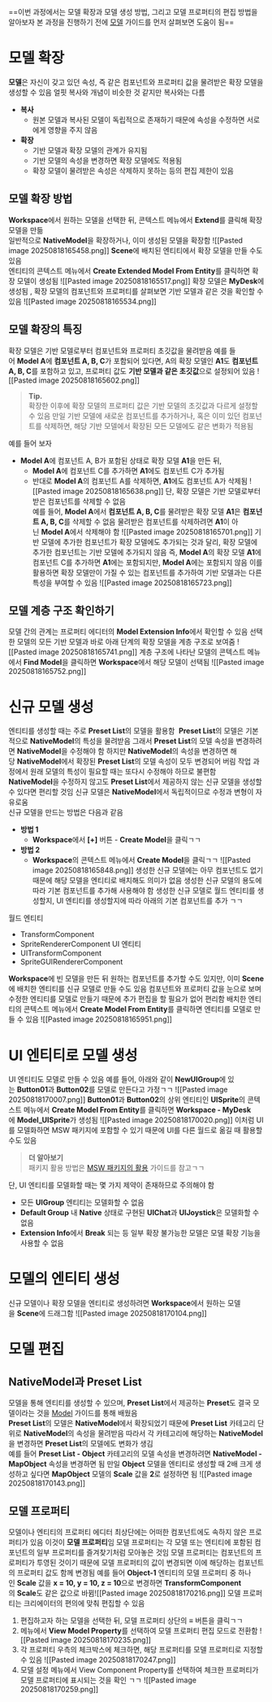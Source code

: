 ==이번 과정에서는 모델 확장과 모델 생성 방법, 그리고 모델 프로퍼티의 편집 방법을 알아보자
본 과정을 진행하기 전에 [모델](https://mod-developers.nexon.com/docs?postId=55) 가이드를 먼저 살펴보면 도움이 됨==
# 모델 확장
**모델**은 자신이 갖고 있던 속성, 즉 같은 컴포넌트와 프로퍼티 값을 물려받은 확장 모델을 생성할 수 있음 
얼핏 복사와 개념이 비슷한 것 같지만 복사와는 다름
- **복사**
    - 원본 모델과 복사된 모델이 독립적으로 존재하기 때문에 속성을 수정하면 서로에게 영향을 주지 않음
- **확장**
    - 기반 모델과 확장 모델의 관계가 유지됨
    - 기반 모델의 속성을 변경하면 확장 모델에도 적용됨
    - 확장 모델이 물려받은 속성은 삭제하지 못하는 등의 편집 제한이 있음
## 모델 확장 방법
**Workspace**에서 원하는 모델을 선택한 뒤, 콘텍스트 메뉴에서 **Extend**를 클릭해 확장 모델을 만듦  
일반적으로 **NativeModel**을 확장하거나, 이미 생성된 모델을 확장함
![[Pasted image 20250818165458.png]]
**Scene**에 배치된 엔티티에서 확장 모델을 만들 수도 있음  
엔티티의 콘텍스트 메뉴에서 **Create Extended Model From Entity**를 클릭하면 확장 모델이 생성됨
![[Pasted image 20250818165517.png]]
확장 모델은 **MyDesk**에 생성됨 ,  확장 모델의 컴포넌트와 프로퍼티를 살펴보면 기반 모델과 같은 것을 확인할 수 있음
![[Pasted image 20250818165534.png]]
## 모델 확장의 특징
확장 모델은 기반 모델로부터 컴포넌트와 프로퍼티 초깃값을 물려받음 
예를 들어 **Model A**에 **컴포넌트 A, B, C**가 포함되어 있다면, A의 확장 모델인 **A1**도 **컴포넌트 A, B, C**를 포함하고 있고, 프로퍼티 값도 **기반 모델과 같은 초깃값**으로 설정되어 있음
![[Pasted image 20250818165602.png]]
> **Tip.**  
> 확장한 이후에 확장 모델의 프로퍼티 값은 기반 모델의 초깃값과 다르게 설정할 수 있음
만일 기반 모델에 새로운 컴포넌트를 추가하거나, 혹은 이미 있던 컴포넌트를 삭제하면, 해당 기반 모델에서 확장된 모든 모델에도 같은 변화가 적용됨
  
예를 들어 보자
- **Model A**에 컴포넌트 A, B가 포함된 상태로 확장 모델 **A1**을 만든 뒤,
    - **Model A**에 컴포넌트 C를 추가하면 **A1**에도 컴포넌트 C가 추가됨
    - 반대로 **Model A**의 컴포넌트 A를 삭제하면, **A1**에도 컴포넌트 A가 삭제됨
![[Pasted image 20250818165638.png]]
단, 확장 모델은 기반 모델로부터 받은 컴포넌트를 삭제할 수 없음  
예를 들어, **Model A**에서 **컴포넌트 A, B, C**를 물려받은 확장 모델 **A1**은 **컴포넌트 A, B, C**를 삭제할 수 없음 
물려받은 컴포넌트를 삭제하려면 **A1**이 아닌 **Model A**에서 삭제해야 함
![[Pasted image 20250818165701.png]]
기반 모델에 추가한 컴포넌트가 확장 모델에도 추가되는 것과 달리, 확장 모델에 추가한 컴포넌트는 기반 모델에 추가되지 않음 
즉, **Model A**의 확장 모델 **A1**에 컴포넌트 C를 추가하면 **A1**에는 포함되지만, **Model A**에는 포함되지 않음 
이를 활용하면 확장 모델만이 가질 수 있는 컴포넌트를 추가하여 기반 모델과는 다른 특성을 부여할 수 있음
![[Pasted image 20250818165723.png]]
## 모델 계층 구조 확인하기
모델 간의 관계는 프로퍼티 에디터의 **Model Extension Info**에서 확인할 수 있음 
선택한 모델의 모든 기반 모델과 바로 아래 단계의 확장 모델을 계층 구조로 보여줌
![[Pasted image 20250818165741.png]]
계층 구조에 나타난 모델의 콘텍스트 메뉴에서 **Find Model**을 클릭하면 **Workspace**에서 해당 모델이 선택됨
![[Pasted image 20250818165752.png]]
# 신규 모델 생성
엔티티를 생성할 때는 주로 **Preset List**의 모델을 활용함 
**Preset List**의 모델은 기본적으로 **NativeModel**의 특성을 물려받음 
그래서 **Preset List**의 모델 속성을 변경하려면 **NativeModel**을 수정해야 함
하지만 **NativeModel**의 속성을 변경하면 해당 **NativeModel**에서 확장된 **Preset List**의 모델 속성이 모두 변경되어 버림 
작업 과정에서 원래 모델의 특성이 필요할 때는 또다시 수정해야 하므로 불편함  
**NativeModel**을 수정하지 않고도 **Preset List**에서 제공하지 않는 신규 모델을 생성할 수 있다면 편리할 것임 
신규 모델은 **NativeModel**에서 독립적이므로 수정과 변형이 자유로움  
신규 모델을 만드는 방법은 다음과 같음
- **방법 1**
    - **Workspace**에서 **[+]** 버튼 - **Create Model**을 클릭ㄱㄱ
- **방법 2**
    - **Workspace**의 콘텍스트 메뉴에서 **Create Model**을 클릭ㄱㄱ
![[Pasted image 20250818165848.png]]
생성한 신규 모델에는 아무 컴포넌트도 없기 때문에 해당 모델을 엔티티로 배치해도 의미가 없음 
생성한 신규 모델의 용도에 따라 기본 컴포넌트를 추가해 사용해야 함
생성한 신규 모델로 월드 엔티티를 생성할지, UI 엔티티를 생성할지에 따라 아래의 기본 컴포넌트를 추가 ㄱㄱ

월드 엔티티
- TransformComponent
- SpriteRendererComponent
UI 엔티티
- UITransformComponent
- SpriteGUIRendererComponent

**Workspace**에 빈 모델을 만든 뒤 원하는 컴포넌트를 추가할 수도 있지만, 이미 **Scene**에 배치한 엔티티를 신규 모델로 만들 수도 있음
컴포넌트와 프로퍼티 값을 눈으로 보며 수정한 엔티티를 모델로 만들기 때문에 추가 편집을 할 필요가 없어 편리함 
배치한 엔티티의 콘텍스트 메뉴에서 **Create Model From Entity**를 클릭하면 엔티티를 모델로 만들 수 있음
![[Pasted image 20250818165951.png]]
# UI 엔티티로 모델 생성
UI 엔티티도 모델로 만들 수 있음 
예를 들어, 아래와 같이 **NewUIGroup**에 있는 **Button01**과 **Button02**를 모델로 만든다고 가정ㄱㄱ
![[Pasted image 20250818170007.png]]
**Button01**과 **Button02**의 상위 엔티티인 **UISprite**의 콘텍스트 메뉴에서 **Create Model From Entity**를 클릭하면 **Workspace - MyDesk**에 **Model_UISprite**가 생성됨
![[Pasted image 20250818170020.png]]
이처럼 UI를 모델화하면 MSW 패키지에 포함할 수 있기 때문에 UI를 다른 월드로 옮길 때 활용할 수도 있음
> **더 알아보기**  
> 패키지 활용 방법은 [MSW 패키지의 활용](https://maplestoryworlds-creators.nexon.com/docs/?postId=647) 가이드를 참고ㄱㄱ

단, UI 엔티티를 모델화할 때는 몇 가지 제약이 존재하므로 주의해야 함
- 모든 **UIGroup** 엔티티는 모델화할 수 없음
- **Default Group** 내 **Native** 상태로 구현된 **UIChat**과 **UIJoystick**은 모델화할 수 없음
- **Extension Info**에서 **Break** 되는 등 일부 확장 불가능한 모델은 모델 확장 기능을 사용할 수 없음
# 모델의 엔티티 생성
신규 모델이나 확장 모델을 엔티티로 생성하려면 **Workspace**에서 원하는 모델을 **Scene**에 드래그함
![[Pasted image 20250818170104.png]]
# 모델 편집
## NativeModel과 Preset List
모델을 통해 엔티티를 생성할 수 있으며, **Preset List**에서 제공하는 **Preset**도 결국 모델이라는 것을 [Model](https://maplestoryworlds-creators.nexon.com/docs?postId=55) 가이드를 통해 배웠음  
**Preset List**의 모델은 **NativeModel**에서 확장되었기 때문에 **Preset List** 카테고리 단위로 **NativeModel**의 속성을 물려받음 
따라서 각 카테고리에 해당하는 **NativeModel**을 변경하면 **Preset List**의 모델에도 변화가 생김  
예를 들어 **Preset List - Object** 카테고리의 모델 속성을 변경하려면 **NativeModel - MapObject** 속성을 변경하면 됨 
만일 **Object** 모델을 엔티티로 생성할 때 2배 크게 생성하고 싶다면 **MapObject** 모델의 **Scale** 값을 **2**로 설정하면 됨
![[Pasted image 20250818170143.png]]

## 모델 프로퍼티
모델이나 엔티티의 프로퍼티 에디터 최상단에는 어떠한 컴포넌트에도 속하지 않은 프로퍼티가 있음 
이것이 **모델 프로퍼티**임
모델 프로퍼티는 각 모델 또는 엔티티에 포함된 컴포넌트의 일부 프로퍼티를 즐겨찾기처럼 모아놓은 것임 
모델 프로퍼티는 컴포넌트의 프로퍼티가 투영된 것이기 때문에 모델 프로퍼티의 값이 변경되면 이에 해당하는 컴포넌트의 프로퍼티 값도 함께 변경됨
예를 들어 **Object-1** 엔티티의 모델 프로퍼티 중 하나인 **Scale** 값을 **x = 10, y = 10, z = 10**으로 변경하면 **TransformComponent**의 **Scale**도 같은 값으로 바뀜![[Pasted image 20250818170216.png]]
모델 프로퍼티는 크리에이터의 편의에 맞춰 편집할 수 있음
1. 편집하고자 하는 모델을 선택한 뒤, 모델 프로퍼티 상단의 ≡ 버튼을 클릭ㄱㄱ
2. 메뉴에서 **View Model Property**를 선택하여 모델 프로퍼티 편집 모드로 전환함
![[Pasted image 20250818170235.png]]
3. 각 프로퍼티 우측의 체크박스에 체크하면, 해당 프로퍼티를 모델 프로퍼티로 지정할 수 있음 ![[Pasted image 20250818170247.png]]
4. 모델 설정 메뉴에서 View Component Property를 선택하여 체크한 프로퍼티가 모델 프로퍼티에 표시되는 것을 확인 ㄱㄱ ![[Pasted image 20250818170259.png]]

